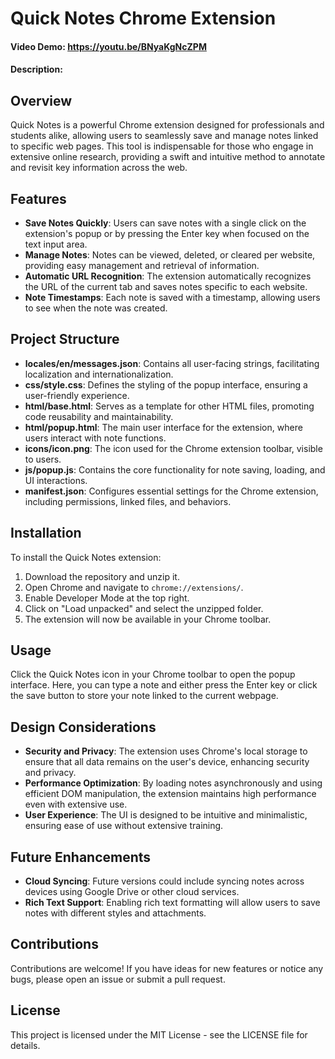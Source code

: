 # Quick Notes Chrome Extension

#### Video Demo:  <https://youtu.be/BNyaKgNcZPM>
#### Description:

## Overview
Quick Notes is a powerful Chrome extension designed for professionals and students alike, allowing users to seamlessly save and manage notes linked to specific web pages. This tool is indispensable for those who engage in extensive online research, providing a swift and intuitive method to annotate and revisit key information across the web.

## Features
- **Save Notes Quickly**: Users can save notes with a single click on the extension's popup or by pressing the Enter key when focused on the text input area.
- **Manage Notes**: Notes can be viewed, deleted, or cleared per website, providing easy management and retrieval of information.
- **Automatic URL Recognition**: The extension automatically recognizes the URL of the current tab and saves notes specific to each website.
- **Note Timestamps**: Each note is saved with a timestamp, allowing users to see when the note was created.

## Project Structure
- **locales/en/messages.json**: Contains all user-facing strings, facilitating localization and internationalization.
- **css/style.css**: Defines the styling of the popup interface, ensuring a user-friendly experience.
- **html/base.html**: Serves as a template for other HTML files, promoting code reusability and maintainability.
- **html/popup.html**: The main user interface for the extension, where users interact with note functions.
- **icons/icon.png**: The icon used for the Chrome extension toolbar, visible to users.
- **js/popup.js**: Contains the core functionality for note saving, loading, and UI interactions.
- **manifest.json**: Configures essential settings for the Chrome extension, including permissions, linked files, and behaviors.

## Installation
To install the Quick Notes extension:
1. Download the repository and unzip it.
2. Open Chrome and navigate to `chrome://extensions/`.
3. Enable Developer Mode at the top right.
4. Click on "Load unpacked" and select the unzipped folder.
5. The extension will now be available in your Chrome toolbar.

## Usage
Click the Quick Notes icon in your Chrome toolbar to open the popup interface. Here, you can type a note and either press the Enter key or click the save button to store your note linked to the current webpage.

## Design Considerations
- **Security and Privacy**: The extension uses Chrome's local storage to ensure that all data remains on the user's device, enhancing security and privacy.
- **Performance Optimization**: By loading notes asynchronously and using efficient DOM manipulation, the extension maintains high performance even with extensive use.
- **User Experience**: The UI is designed to be intuitive and minimalistic, ensuring ease of use without extensive training.

## Future Enhancements
- **Cloud Syncing**: Future versions could include syncing notes across devices using Google Drive or other cloud services.
- **Rich Text Support**: Enabling rich text formatting will allow users to save notes with different styles and attachments.

## Contributions
Contributions are welcome! If you have ideas for new features or notice any bugs, please open an issue or submit a pull request.

## License
This project is licensed under the MIT License - see the LICENSE file for details.
